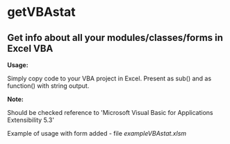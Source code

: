 # getVBAstat
## Get info about all your modules/classes/forms in Excel VBA 

**Usage:**

Simply copy code to your VBA project in Excel. Present as sub() and as function() with string output.

**Note:**

Should be checked reference to 'Microsoft Visual Basic for Applications Extensibility 5.3' 


Example of usage with form added - file *exampleVBAstat.xlsm*

